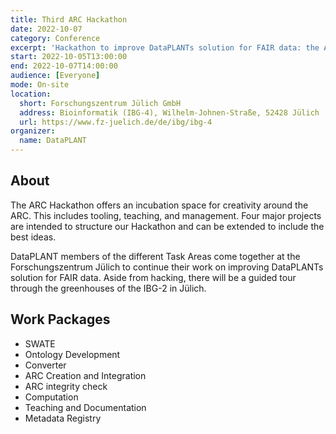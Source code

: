 ```yaml
---
title: Third ARC Hackathon
date: 2022-10-07
category: Conference
excerpt: 'Hackathon to improve DataPLANTs solution for FAIR data: the Annotated Research Context and its associated tools and services.'
start: 2022-10-05T13:00:00
end: 2022-10-07T14:00:00
audience: [Everyone]
mode: On-site
location: 
  short: Forschungszentrum Jülich GmbH
  address: Bioinformatik (IBG-4), Wilhelm-Johnen-Straße, 52428 Jülich
  url: https://www.fz-juelich.de/de/ibg/ibg-4
organizer:
  name: DataPLANT
---
```


## About

The ARC Hackathon offers an incubation space for creativity around the ARC. This includes tooling, teaching, and management. Four major projects are intended to structure our Hackathon and can be extended to include the best ideas. 

DataPLANT members of the different Task Areas come together at the Forschungszentrum Jülich to continue their work on improving DataPLANTs solution for FAIR data. Aside from hacking, there will be a guided tour through the greenhouses of the IBG-2 in Jülich.

## Work Packages
- SWATE
- Ontology Development
- Converter
- ARC Creation and Integration
- ARC integrity check
- Computation
- Teaching and Documentation
- Metadata Registry